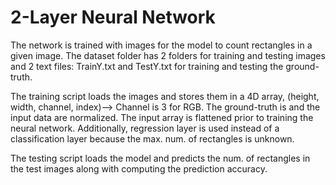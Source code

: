 # 2-Layer Neural Network
The network is trained with images for the model to count rectangles in a given image.
The dataset folder has 2 folders for training and testing images and 2 text files: TrainY.txt and TestY.txt for training and testing the ground-truth. 

The training script loads the images and stores them in a 4D array, (height, width, channel, index)--> Channel is 3 for RGB. The ground-truth is and the input data are normalized. The input array is flattened prior to training the neural network. Additionally, regression layer is used instead of a classification layer because the max. num. of rectangles is unknown.

The testing script loads the model and predicts the num. of rectangles in the test images along with computing the prediction accuracy.


